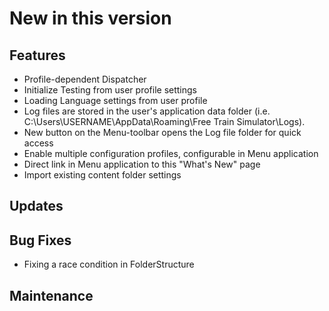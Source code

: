 # New in this version

## Features

- Profile-dependent Dispatcher
- Initialize Testing from user profile settings
- Loading Language settings from user profile
- Log files are stored in the user's application data folder (i.e. C:\Users\USERNAME\AppData\Roaming\Free Train Simulator\Logs). 
- New button on the Menu-toolbar opens the Log file folder for quick access
- Enable multiple configuration profiles, configurable in Menu application
- Direct link in Menu application to this "What's New" page
- Import existing content folder settings

## Updates

## Bug Fixes

- Fixing a race condition in FolderStructure

## Maintenance
